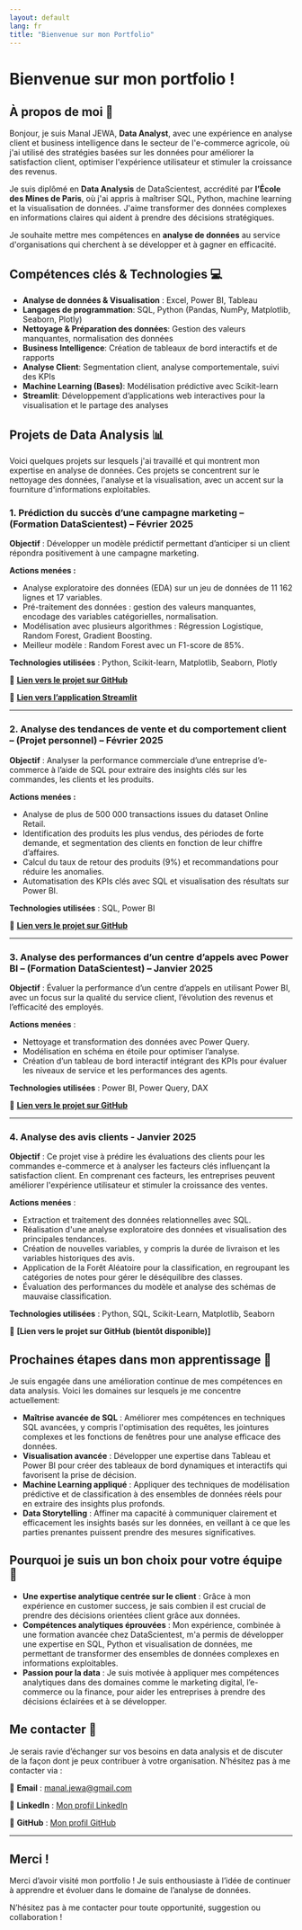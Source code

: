 ```yaml
---
layout: default
lang: fr
title: "Bienvenue sur mon Portfolio"
---
```

# Bienvenue sur mon portfolio !

## À propos de moi 🙂

Bonjour, je suis Manal JEWA, **Data Analyst**, avec une expérience en analyse client et business intelligence dans le secteur de l'e-commerce agricole, où j'ai utilisé des stratégies basées sur les données pour améliorer la satisfaction client, optimiser l'expérience utilisateur et stimuler la croissance des revenus.

Je suis diplômé en **Data Analysis** de DataScientest, accrédité par **l’École des Mines de Paris**, où j'ai appris à maîtriser SQL, Python, machine learning et la visualisation de données. J'aime transformer des données complexes en informations claires qui aident à prendre des décisions stratégiques.

Je souhaite mettre mes compétences en **analyse de données** au service d'organisations qui cherchent à se développer et à gagner en efficacité.

## Compétences clés & Technologies 💻

- **Analyse de données & Visualisation** : Excel, Power BI, Tableau
- **Langages de programmation**: SQL, Python (Pandas, NumPy, Matplotlib, Seaborn, Plotly)
- **Nettoyage & Préparation des données**: Gestion des valeurs manquantes, normalisation des données
- **Business Intelligence**: Création de tableaux de bord interactifs et de rapports
- **Analyse Client**: Segmentation client, analyse comportementale, suivi des KPIs
- **Machine Learning (Bases)**: Modélisation prédictive avec Scikit-learn
- **Streamlit**: Développement d’applications web interactives pour la visualisation et le partage des analyses

## Projets de Data Analysis 📊

Voici quelques projets sur lesquels j'ai travaillé et qui montrent mon expertise en analyse de données. Ces projets se concentrent sur le nettoyage des données, l'analyse et la visualisation, avec un accent sur la fourniture d'informations exploitables.

### 1. Prédiction du succès d’une campagne marketing – (Formation DataScientest) – Février 2025

**Objectif** : Développer un modèle prédictif permettant d’anticiper si un client répondra positivement à une campagne marketing.

**Actions menées :**

- Analyse exploratoire des données (EDA) sur un jeu de données de 11 162 lignes et 17 variables.
- Pré-traitement des données : gestion des valeurs manquantes, encodage des variables catégorielles, normalisation.
- Modélisation avec plusieurs algorithmes : Régression Logistique, Random Forest, Gradient Boosting.
- Meilleur modèle : Random Forest avec un F1-score de 85%.

**Technologies utilisées** : Python, Scikit-learn, Matplotlib, Seaborn, Plotly

🔗 **[Lien vers le projet sur GitHub](https://github.com/Manal-art-coder/DataScientest_Project)**

🔗 **[Lien vers l’application Streamlit](https://datascientestproject-bankmarketing.streamlit.app/)**

---


### 2. Analyse des tendances de vente et du comportement client – (Projet personnel) – Février 2025

**Objectif** : Analyser la performance commerciale d’une entreprise d’e-commerce à l’aide de SQL pour extraire des insights clés sur les commandes, les clients et les produits.

**Actions menées :**

- Analyse de plus de 500 000 transactions issues du dataset Online Retail.
- Identification des produits les plus vendus, des périodes de forte demande, et segmentation des clients en fonction de leur chiffre d’affaires.
- Calcul du taux de retour des produits (9%) et recommandations pour réduire les anomalies.
- Automatisation des KPIs clés avec SQL et visualisation des résultats sur Power BI.

**Technologies utilisées** : SQL, Power BI

🔗 **[Lien vers le projet sur GitHub](https://github.com/Manal-art-coder/Online-retail-Project)**

---

### 3. Analyse des performances d’un centre d’appels avec Power BI – (Formation DataScientest) – Janvier 2025

**Objectif** : Évaluer la performance d’un centre d’appels en utilisant Power BI, avec un focus sur la qualité du service client, l’évolution des revenus et l’efficacité des employés.

**Actions menées** :

- Nettoyage et transformation des données avec Power Query.
- Modélisation en schéma en étoile pour optimiser l’analyse.
- Création d’un tableau de bord interactif intégrant des KPIs pour évaluer les niveaux de service et les performances des agents.

**Technologies utilisées** : Power BI, Power Query, DAX

🔗 **[Lien vers le projet sur GitHub](https://github.com/Manal-art-coder/PowerBI-CallCenter)**

---

### 4. Analyse des avis clients - Janvier 2025
   
**Objectif** : Ce projet vise à prédire les évaluations des clients pour les commandes e-commerce et à analyser les facteurs clés influençant la satisfaction client. En comprenant ces facteurs, les entreprises peuvent améliorer l'expérience utilisateur et stimuler la croissance des ventes.

**Actions menées** :

- Extraction et traitement des données relationnelles avec SQL.
- Réalisation d'une analyse exploratoire des données et visualisation des principales tendances.
- Création de nouvelles variables, y compris la durée de livraison et les variables historiques des avis.
- Application de la Forêt Aléatoire pour la classification, en regroupant les catégories de notes pour gérer le déséquilibre des classes.
- Évaluation des performances du modèle et analyse des schémas de mauvaise classification.

**Technologies utilisées** : Python, SQL, Scikit-Learn, Matplotlib, Seaborn

🔗 **[Lien vers le projet sur GitHub (bientôt disponible)]**

## Prochaines étapes dans mon apprentissage 🚀

Je suis engagée dans une amélioration continue de mes compétences en data analysis. Voici les domaines sur lesquels je me concentre actuellement:

- **Maîtrise avancée de SQL** : Améliorer mes compétences en techniques SQL avancées, y compris l'optimisation des requêtes, les jointures complexes et les fonctions de fenêtres pour une analyse efficace des données.
- **Visualisation avancée** : Développer une expertise dans Tableau et Power BI pour créer des tableaux de bord dynamiques et interactifs qui favorisent la prise de décision.
- **Machine Learning appliqué** : Appliquer des techniques de modélisation prédictive et de classification à des ensembles de données réels pour en extraire des insights plus profonds.
- **Data Storytelling** : Affiner ma capacité à communiquer clairement et efficacement les insights basés sur les données, en veillant à ce que les parties prenantes puissent prendre des mesures significatives.

## Pourquoi je suis un bon choix pour votre équipe 🤝

- **Une expertise analytique centrée sur le client** : Grâce à mon expérience en customer success, je sais combien il est crucial de prendre des décisions orientées client grâce aux données.
- **Compétences analytiques éprouvées** : Mon expérience, combinée à une formation avancée chez DataScientest, m'a permis de développer une expertise en SQL, Python et visualisation de données, me permettant de transformer des ensembles de données complexes en informations exploitables.
- **Passion pour la data** : Je suis motivée à appliquer mes compétences analytiques dans des domaines comme le marketing digital, l’e-commerce ou la finance, pour aider les entreprises à prendre des décisions éclairées et à se développer.

## Me contacter 📩
Je serais ravie d’échanger sur vos besoins en data analysis et de discuter de la façon dont je peux contribuer à votre organisation. N’hésitez pas à me contacter via :

📧 **Email** : manal.jewa@gmail.com

🔗 **LinkedIn** : [Mon profil LinkedIn](https://www.linkedin.com/in/manaljewa/)

🔗 **GitHub** : [Mon profil GitHub](https://github.com/Manal-art-coder)

---

## Merci !

Merci d’avoir visité mon portfolio ! Je suis enthousiaste à l’idée de continuer à apprendre et évoluer dans le domaine de l’analyse de données.

N’hésitez pas à me contacter pour toute opportunité, suggestion ou collaboration ! 

